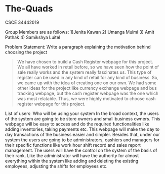 # The-Quads
CSCE 34442019

Group Members are as follows:
1)Jenita Kawan
2) Umanga Mulmi
3) Amit Pathak
4) Samikshya Luitel

Problem Statement: 
Write a paragraph explaining the motivation behind choosing the project

> We have chosen to build a Cash Register webpage for this project. We all have worked in retail before, so we have seen how the point of sale really works and the system really fascinates us. This type of register can be used in any kind of retail for any kind of business. So, we came up with the idea of creating one on our own. We had some other ideas for the project like currency exchange webpage and bus tracking webpage, but the cash register webpage was the one which was most relatable. Thus, we were highly motivated to choose cash register webpage for this project.

List of users: Who will be using your system
In the broad context, the users of the system are going to be store owners and small business owners. This webpage will be easy to access and do the required functionalities like adding inventories, taking payments etc. This webpage will make the day to day transactions of the business easier and simpler. 
Besides that, under our system the users are going to be administrators, cashiers and managers for their specific functions like work hour shift record and sales report management. The users will have the control on the system of the basis of their rank. Like the administrator will have the authority for almost everything within the system like adding and deleting the existing employees, adjusting the shifts for employees etc. 

